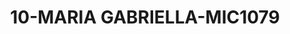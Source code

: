 ---
title: 10-MARIA GABRIELLA-MIC1079
image: 10-MARIA GABRIELLA-MIC1079.jpg
brand: thumbs
layout: vestito
---